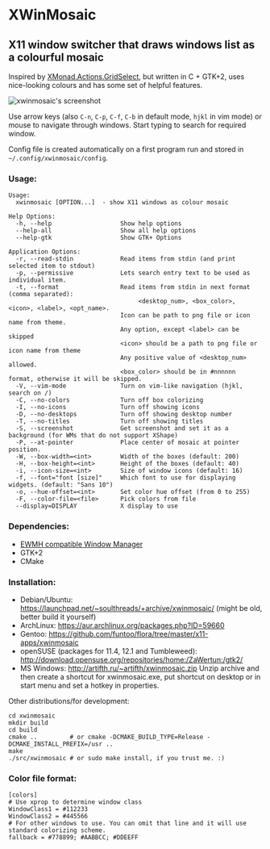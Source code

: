 XWinMosaic
==========

X11 window switcher that draws windows list as a colourful mosaic
------------------------------------------------------------

Inspired by [XMonad.Actions.GridSelect](http://xmonad.org/xmonad-docs/xmonad-contrib/XMonad-Actions-GridSelect.html), but written in C + GTK+2, uses nice-looking colours and has some set of helpful features.

![xwinmosaic's screenshot](http://www.linux.org.ru/gallery/7845668.png "Screenshot")

Use arrow keys (also `C-n`, `C-p`, `C-f`, `C-b` in default mode, `hjkl` in vim mode) or mouse to navigate through windows.
Start typing to search for required window.

Config file is created automatically on a first program run and stored in `~/.config/xwinmosaic/config`.

### Usage:
    Usage:
      xwinmosaic [OPTION...]  - show X11 windows as colour mosaic

    Help Options:
      -h, --help                   Show help options
      --help-all                   Show all help options
      --help-gtk                   Show GTK+ Options

    Application Options:
      -r, --read-stdin             Read items from stdin (and print selected item to stdout)
      -p, --permissive             Lets search entry text to be used as individual item.
      -t, --format                 Read items from stdin in next format (comma separated):
                                        <desktop_num>, <box_color>, <icon>, <label>, <opt_name>.
                                   Icon can be path to png file or icon name from theme.
                                   Any option, except <label> can be skipped
                                   <icon> should be a path to png file or icon name from theme
                                   Any positive value of <desktop_num> allowed.
                                   <box_color> should be in #nnnnnn format, otherwise it will be skipped.
      -V, --vim-mode               Turn on vim-like navigation (hjkl, search on /)
      -C, --no-colors              Turn off box colorizing
      -I, --no-icons               Turn off showing icons
      -D, --no-desktops            Turn off showing desktop number
      -T, --no-titles              Turn off showing titles
      -S, --screenshot             Get screenshot and set it as a background (for WMs that do not support XShape)
      -P, --at-pointer             Place center of mosaic at pointer position.
      -W, --box-width=<int>        Width of the boxes (default: 200)
      -H, --box-height=<int>       Height of the boxes (default: 40)
      -i, --icon-size=<int>        Size of window icons (default: 16)
      -f, --font="font [size]"     Which font to use for displaying widgets. (default: "Sans 10")
      -o, --hue-offset=<int>       Set color hue offset (from 0 to 255)
      -F, --color-file=<file>      Pick colors from file
      --display=DISPLAY            X display to use

### Dependencies:

* [EWMH compatible Window Manager](http://en.wikipedia.org/wiki/Extended_Window_Manager_Hints)
* GTK+2
* CMake


### Installation:

* Debian/Ubuntu: https://launchpad.net/~soulthreads/+archive/xwinmosaic/ (might be old, better build it yourself)
* ArchLinux: https://aur.archlinux.org/packages.php?ID=59660
* Gentoo: https://github.com/funtoo/flora/tree/master/x11-apps/xwinmosaic
* openSUSE (packages for 11.4, 12.1 and Tumbleweed): http://download.opensuse.org/repositories/home:/ZaWertun:/gtk2/
* MS Windows: http://artifth.ru/~artifth/xwinmosaic.zip
Unzip archive and then create a shortcut for xwinmosaic.exe, put shortcut on desktop or in start menu and set a hotkey in properties.

Other distributions/for development:

	cd xwinmosaic
	mkdir build
	cd build
	cmake ..         # or cmake -DCMAKE_BUILD_TYPE=Release -DCMAKE_INSTALL_PREFIX=/usr ..
	make
	./src/xwinmosaic # or sudo make install, if you trust me. :)

### Color file format:

	[colors]
	# Use xprop to determine window class
	WindowClass1 = #112233
	WindowClass2 = #445566
	# For other windows to use. You can omit that line and it will use standard colorizing scheme.
	fallback = #778899; #AABBCC; #DDEEFF
